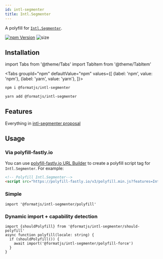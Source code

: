 ```yaml
---
id: intl-segmenter
title: Intl.Segmenter
---
```


A polyfill for [`Intl.Segmenter`](https://tc39.es/proposal-intl-segmenter).

[![npm Version](https://img.shields.io/npm/v/@formatjs/intl-segmenter.svg?style=flat-square)](https://www.npmjs.org/package/@formatjs/intl-segmenter)
![size](https://badgen.net/bundlephobia/minzip/@formatjs/intl-segmenter)

## Installation

import Tabs from '@theme/Tabs'
import TabItem from '@theme/TabItem'

<Tabs
groupId="npm"
defaultValue="npm"
values={[
{label: 'npm', value: 'npm'},
{label: 'yarn', value: 'yarn'},
]}>
<TabItem value="npm">

```sh
npm i @formatjs/intl-segmenter
```

</TabItem>
<TabItem value="yarn">

```sh
yarn add @formatjs/intl-segmenter
```

</TabItem>
</Tabs>

## Features

Everything in [intl-segmenter proposal](https://tc39.es/proposal-intl-segmenter)

## Usage

### Via polyfill-fastly.io

You can use [polyfill-fastly.io URL Builder](https://polyfill-fastly.io/) to create a polyfill script tag for `Intl.Segmenter`.
For example:

```html
<!-- Polyfill Intl.Segmenter-->
<script src="https://polyfill-fastly.io/v3/polyfill.min.js?features=Intl.Segmenter"></script>
```

### Simple

```tsx
import '@formatjs/intl-segmenter/polyfill'
```

### Dynamic import + capability detection

```tsx
import {shouldPolyfill} from '@formatjs/intl-segmenter/should-polyfill'
async function polyfill(locale: string) {
  if (shouldPolyfill()) {
    await import('@formatjs/intl-segmenter/polyfill-force')
  }
}
```
